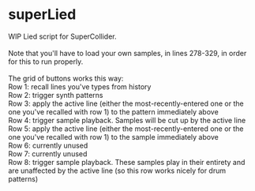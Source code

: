 # superLied

WIP Lied script for SuperCollider. <br>
<br>
Note that you'll have to load your own samples, in lines 278-329, in order for this to run properly.<br>
<br>
The grid of buttons works this way:<br>
Row 1: recall lines you've types from history<br>
Row 2: trigger synth patterns<br>
Row 3: apply the active line (either the most-recently-entered one or the one you've recalled with row 1) to the pattern immediately above<br>
Row 4: trigger sample playback. Samples will be cut up by the active line<br>
Row 5: apply the active line (either the most-recently-entered one or the one you've recalled with row 1) to the sample immediately above<br>
Row 6: currently unused<br>
Row 7: currently unused<br>
Row 8: trigger sample playback. These samples play in their entirety and are unaffected by the active line (so this row works nicely for drum patterns)
